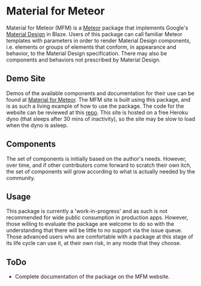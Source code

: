 # Material for Meteor
Material for Meteor (MFM) is a [Meteor](https://www.meteor.com/) package that implements Google's [Material Design](https://material.io) in Blaze. Users of this package can call familiar Meteor templates with parameters in order to render Material Design components, i.e. elements or groups of elements that conform, in appearance and behavior, to the Material Design specification. There may also be components and behaviors not prescribed by Material Design.
## Demo Site
Demos of the available components and documentation for their use can be found at [Material for Meteor](http://mfm.dgtlife.com/). The MFM site is built using this package, and is as such a living example of how to use the package. The code for the website can be reviewed at this [repo](https://github.com/dgtlife/material-for-meteor-website). This site is hosted on a free Heroku dyno (that sleeps after 30 mins of inactivity), so the site may be slow to load when the dyno is asleep.
## Components
The set of components is initially based on the author's needs. However, over time, and if other contributors come forward to scratch their own itch, the set of components will grow according to what is actually needed by the community.
## Usage
This package is currently a 'work-in-progress' and as such is not recommended for wide public consumption in production apps. However, those willing to evaluate the package are welcome to do so with the understanding that there will be little to no support via the issue queue. Those advanced users who are comfortable with a package at this stage of its life cycle can use it, at their own risk, in any mode that they choose.
## ToDo
* Complete documentation of the package on the MFM website.
